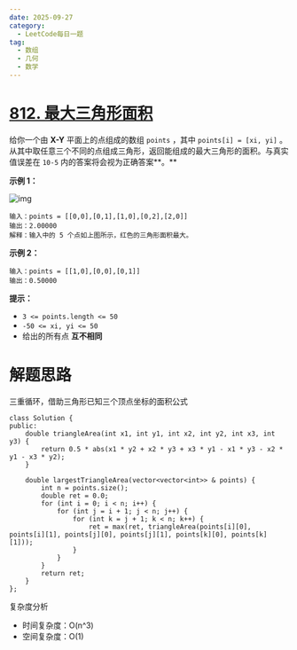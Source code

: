 ```yaml
---
date: 2025-09-27
category:
  - LeetCode每日一题
tag:
  - 数组
  - 几何
  - 数学
---
```


# [812. 最大三角形面积](https://leetcode.cn/problems/largest-triangle-area/)

给你一个由 **X-Y** 平面上的点组成的数组 `points` ，其中 `points[i] = [xi, yi]` 。从其中取任意三个不同的点组成三角形，返回能组成的最大三角形的面积。与真实值误差在 `10-5` 内的答案将会视为正确答案**。**

 

**示例 1：**

![img](https://s3-lc-upload.s3.amazonaws.com/uploads/2018/04/04/1027.png)

```
输入：points = [[0,0],[0,1],[1,0],[0,2],[2,0]]
输出：2.00000
解释：输入中的 5 个点如上图所示，红色的三角形面积最大。
```

**示例 2：**

```
输入：points = [[1,0],[0,0],[0,1]]
输出：0.50000
```

 

**提示：**

- `3 <= points.length <= 50`
- `-50 <= xi, yi <= 50`
- 给出的所有点 **互不相同**

# 解题思路

三重循环，借助三角形已知三个顶点坐标的面积公式

```
class Solution {
public:
    double triangleArea(int x1, int y1, int x2, int y2, int x3, int y3) {
        return 0.5 * abs(x1 * y2 + x2 * y3 + x3 * y1 - x1 * y3 - x2 * y1 - x3 * y2);
    }

    double largestTriangleArea(vector<vector<int>> & points) {
        int n = points.size();
        double ret = 0.0;
        for (int i = 0; i < n; i++) {
            for (int j = i + 1; j < n; j++) {
                for (int k = j + 1; k < n; k++) {
                    ret = max(ret, triangleArea(points[i][0], points[i][1], points[j][0], points[j][1], points[k][0], points[k][1]));
                }
            }
        }
        return ret;
    }
};
```

复杂度分析


- 时间复杂度：O(n^3) 
- 空间复杂度：O(1)
